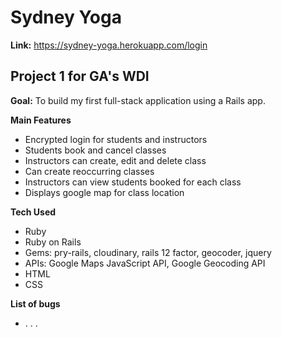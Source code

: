 
# Sydney Yoga


**Link:** https://sydney-yoga.herokuapp.com/login

## Project 1 for GA's WDI

**Goal:**  To build my first full-stack application using a Rails app.

**Main Features**
* Encrypted login for students and instructors
* Students book and cancel classes
* Instructors can create, edit and delete class
* Can create reoccurring classes
* Instructors can view students booked for each class
* Displays google map for class location   

**Tech Used**
* Ruby
* Ruby on Rails
* Gems: pry-rails, cloudinary, rails 12 factor, geocoder, jquery
* APIs: Google Maps JavaScript API, Google Geocoding API
* HTML
* CSS


**List of bugs**
* . . .
